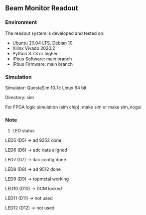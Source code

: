 ## Beam Monitor Readout

### Environment
The readout system is developed and tested on:
* Ubuntu 20.04 LTS, Debian 10
* Xilinx Vivado 2020.2
* Python 3.7.3 or higher
* IPbus Software: main branch
* IPbus Firmware: main branch

### Simulation
Simulator: QuestaSim 10.7c Linux 64 bit

Directory: sim

For FPGA logic simulation (sim chip):
	make sim
	or
	make sim_nogui

### Note
1. LED status

LED5 (D5) ->  ad 9252 done

LED6 (D6) ->  adc data aligned

LED7 (D7) ->  dac config done

LED8 (D8) ->  ad 9512 done

LED9 (D9) ->  topmetal working

LED10 (D10) -> DCM locked

LED11 (D11) -> not used

LED12 (D12) -> not used


